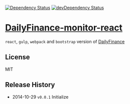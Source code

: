 [![Dependency Status](https://david-dm.org/LeoAJ/DailyFinance-monitor-react.svg)](https://david-dm.org/LeoAJ/DailyFinance-monitor-react)
[![devDependency Status](https://david-dm.org/LeoAJ/DailyFinance-monitor-react/dev-status.svg)](https://david-dm.org/LeoAJ/DailyFinance-monitor-react#info=devDependencies)

# [DailyFinance-monitor-react](http://leoj.net)

`react`, `gulp`, `webpack` and `bootstrap` version of [DailyFinance](http://github.com/LeoAJ/DailyFinance)

## License
MIT

## Release History

* 2014-10-29 `v0.0.1` Initialize